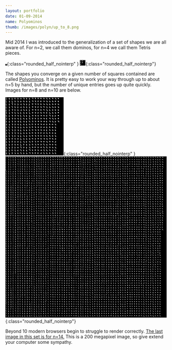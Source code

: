 ```yaml
---
layout: portfolio
date: 01-09-2014
name: Polyominos
thumb: /images/polyn/up_to_8.png
---
```


Mid 2014 I was introduced to the generalization of a set of shapes we are all 
aware of. For n=2, we call them dominos, for n=4 we call them Tetris pieces.

![alt text](/images/polyn/up_to_2.png "Polyominos n=2"){:class="rounded_half_nointerp" }
![alt text](/images/polyn/up_to_4.png "Polyominos n=4"){:class="rounded_half_nointerp"}

The shapes you converge on a given number of squares contained
are called [Polyominos](https://en.wikipedia.org/wiki/Polyomino). 
It is pretty easy to work your way through up to about n=5 by hand, but the number of unique
entries goes up quite quickly. Images for n=8 and n=10 are below.

![alt text](/images/polyn/up_to_8.png "Polyominos n=8"){:class="rounded_half_nointerp" }
![alt text](/images/polyn/up_to_10.png "Polyominos n=10"){:class="rounded_half_nointerp"}

Beyond 10 modern browsers begin to struggle to render correctly. 
[The last image in this set is for n=14.](/images/polyn/up_to_14.png)
This is a 200 megapixel image, so give extend your computer some sympathy.
